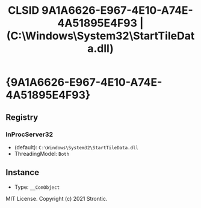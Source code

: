﻿---
title: "CLSID 9A1A6626-E967-4E10-A74E-4A51895E4F93 | (C:\\Windows\\System32\\StartTileData.dll)"
excerpt: What is COM-Object CLSID 9A1A6626-E967-4E10-A74E-4A51895E4F93?
---

# {9A1A6626-E967-4E10-A74E-4A51895E4F93}


## Registry


### InProcServer32

* (default): `C:\Windows\System32\StartTileData.dll`
* ThreadingModel: `Both`

## Instance

* Type: `__ComObject`

MIT License. Copyright (c) 2021 Strontic.



